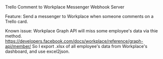 Trello Comment to Workplace Messenger Webhook Server

Feature: Send a messenger to Workplace when someone comments on a Trello card.

Known issue: Workplace Graph API will miss some employee's data via thie method.
https://developers.facebook.com/docs/workplace/reference/graph-api/member/ 
So I export .xlsx of all employee's data from Workplace's dashboard, and use excel2json.
